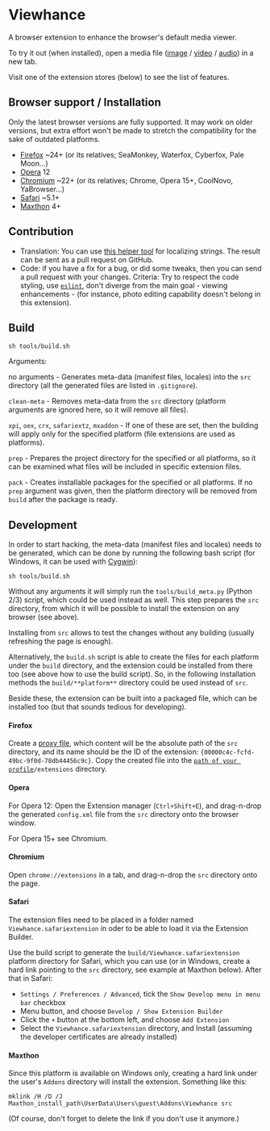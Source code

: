 # Viewhance #
A browser extension to enhance the browser's default media viewer.

To try it out (when installed), open a media file ([image](http://upload.wikimedia.org/wikipedia/commons/e/ec/StLouisArchMultExpToneMapped.jpg) / [video](http://upload.wikimedia.org/wikipedia/commons/5/5f/Hdr_time_lapse_montage.ogg) / [audio](http://upload.wikimedia.org/wikipedia/en/3/3d/Sample_of_Daft_Punk's_Da_Funk.ogg)) in a new tab.

Visit one of the extension stores (below) to see the list of features.

## Browser support / Installation ##
Only the latest browser versions are fully supported. It may work on older versions, but extra effort won't be made to stretch the compatibility for the sake of outdated platforms.

- [Firefox](https://addons.mozilla.org/addon/viewhance/) ~24+ (or its relatives; SeaMonkey, Waterfox, Cyberfox, Pale Moon...)
- [Opera](http://tiny.cc/Viewhance-oex) 12
- [Chromium](https://chrome.google.com/webstore/detail/ijabcgpjcbpphfagcaknnlcfeodbnkgp) ~22+ (or its relatives; Chrome, Opera 15+, CoolNovo, YaBrowser...)
- [Safari](http://tiny.cc/Viewhance-safariextz) ~5.1+
- [Maxthon](http://extension.maxthon.com/detail/index.php?view_id=2527) 4+

## Contribution ##
- Translation: You can use [this helper tool](https://rawgit.com/Deathamns/Viewhance/master/tools/localizer.html) for localizing strings. The result can be sent as a pull request on GitHub.
- Code: if you have a fix for a bug, or did some tweaks, then you can send a pull request with your changes. Criteria: Try to respect the code styling, use [`eslint`](http://eslint.org/), don't diverge from the main goal - viewing enhancements - (for instance, photo editing capability doesn't belong in this extension).

## Build ##
`sh tools/build.sh`

Arguments:

no arguments - Generates meta-data (manifest files, locales) into the `src` directory (all the generated files are listed in `.gitignore`).

`clean-meta` - Removes meta-data from the `src` directory (platform arguments are ignored here, so it will remove all files).

`xpi`, `oex`, `crx`, `safariextz`, `mxaddon` - If one of these are set, then the building will apply only for the specified platform (file extensions are used as platforms).

`prep` - Prepares the project directory for the specified or all platforms, so it can be examined what files will be included in specific extension files.

`pack` - Creates installable packages for the specified or all platforms. If no `prep` argument was given, then the platform directory will be removed from `build` after the package is ready.

## Development ##
In order to start hacking, the meta-data (manifest files and locales) needs to be generated, which can be done by running the following bash script (for Windows, it can be used with [Cygwin](https://cygwin.com/install.html)):

`sh tools/build.sh`

Without any arguments it will simply run the `tools/build_meta.py` (Python 2/3) script, which could be used instead as well. This step prepares the `src` directory, from which it will be possible to install the extension on any browser (see above).

Installing from `src` allows to test the changes without any building (usually refreshing the page is enough).

Alternatively, the `build.sh` script is able to create the files for each platform under the `build` directory, and the extension could be installed from there too (see above how to use the build script). So, in the following installation methods the `build/**platform**` directory could be used instead of `src`.

Beside these, the extension can be built into a packaged file, which can be installed too (but that sounds tedious for developing).

#### Firefox ####
Create a [proxy file](https://developer.mozilla.org/en-US/Add-ons/Setting_up_extension_development_environment#Firefox_extension_proxy_file), which content will be the absolute path of the `src` directory, and its name should be the ID of the extension: `{00000c4c-fcfd-49bc-9f0d-78db44456c9c}`.
Copy the created file into the [`path of your profile`](https://support.mozilla.org/en-US/kb/profiles-where-firefox-stores-user-data#w_how-do-i-find-my-profile)`/extensions` directory.

#### Opera ####
For Opera 12: Open the Extension manager (`Ctrl+Shift+E`), and drag-n-drop the generated `config.xml` file from the `src` directory onto the browser window.

For Opera 15+ see Chromium.

#### Chromium ####
Open `chrome://extensions` in a tab, and drag-n-drop the `src` directory onto the page.

#### Safari ####
The extension files need to be placed in a folder named `Viewhance.safariextension` in oder to be able to load it via the Extension Builder.

Use the build script to generate the `build/Viewhance.safariextension` platform directory for Safari, which you can use (or in Windows, create a hard link pointing to the `src` directory, see example at Maxthon below). After that in Safari:

- `Settings / Preferences / Advanced`, tick the `Show Develop menu in menu bar` checkbox
- Menu button, and choose `Develop / Show Extension Builder`
- Click the `+` button at the bottom left, and choose `Add Extension`
- Select the `Viewhance.safariextension` directory, and Install (assuming the developer certificates are already installed)

#### Maxthon ####
Since this platform is available on Windows only, creating a hard link under the user's `Addons` directory will install the extension. Something like this:

`mklink /H /D /J Maxthon_install_path\UserData\Users\guest\Addons\Viewhance src`

(Of course, don't forget to delete the link if you don't use it anymore.)
